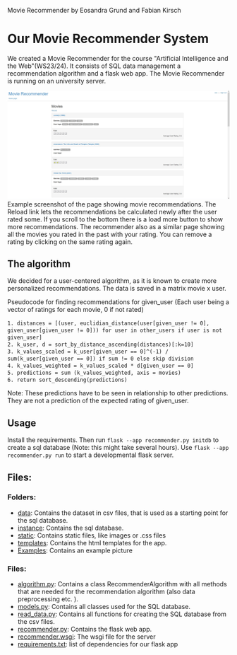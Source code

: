 Movie Recommender by Eosandra Grund and Fabian Kirsch

# Our Movie Recommender System
We created a Movie Recommender for the course "Artificial Intelligence and the Web"(WS23/24). It consists of SQL data management a recommendation algorithm and a flask web app. The Movie Recommender is running on an university server. 

![Example screenshot of the page showing movie recommendations. At the top is a head area having a link to the homepage a "sign_out" link and shows the current authenticated user. In the middle are the Movie recommendations, a reload link, and three movies. One shows a rating of 2/5 stars. For each movie there is the titel, the genres, user generated tags, the average user rating as well as a field to rate in stars. ](Examples/Example_Screenshot_Movies.png)
Example screenshot of the page showing movie recommendations. The Reload link lets the recommendations be calculated newly after the user rated some. If you scroll to the bottom there is a load more button to show more recommendations. 
The recommender also as a similar page showing all the movies you rated in the past with your rating. You can remove a rating by clicking on the same rating again. 

## The algorithm
We decided for a user-centered algorithm, as it is known to create more personalized recommendations. The data is saved in a matrix movie x user.

Pseudocode for finding recommendations for given_user (Each user being a vector of ratings for each movie, 0 if not rated)
``` plaintext
1. distances = [(user, euclidian_distance(user[given_user != 0], given_user[given_user != 0])) for user in other_users if user is not given_user]
2. k_user, d = sort_by_distance_ascending(distances)[:k=10]
3. k_values_scaled = k_user[given_user == 0]^(-1) / sum(k_user[given_user == 0]) if sum != 0 else skip division
4. k_values_weighted = k_values_scaled * d[given_user == 0]
5. predictions = sum (k_values_weighted, axis = movies)
6. return sort_descending(predictions)
```

Note: These predictions have to be seen in relationship to other predictions. They are not a prediction of the expected rating of given_user.

## Usage
Install the requirements. Then run `flask --app recommender.py initdb` to create a sql database (Note: this might take several hours). Use `flask --app recommender.py run` to start a developmental flask server. 

## Files: 
### Folders:
* [data](data): Contains the dataset in csv files, that is used as a starting point for the sql database.
* [instance](instance): Contains the sql database. 
* [static](static): Contains static files, like images or .css files
* [templates](templates): Contains the html templates for the app. 
* [Examples](Examples): Contains an example picture

### Files:
* [algorithm.py](algorithm.py): Contains a class RecommenderAlgorithm with all methods that are needed for the recommendation algorithm (also data preprocessing etc. ).
* [models.py](models.py): Contains all classes used for the SQL database. 
* [read_data.py](read_data.py): Contains all functions for creating the SQL database from the csv files. 
* [recommender.py](recommender.py): Contains the flask web app. 
* [recommender.wsgi](recommender.wsgi): The wsgi file for the server
* [requirements.txt](requirements.txt): list of dependencies for our flask app